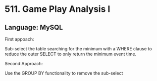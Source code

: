 # 511. Game Play Analysis I
## Language: MySQL

First appoach:

Sub-select the table searching for the minimum with a WHERE clause to reduce the outer SELECT to only return the minimum event time.

Second Approach:

Use the GROUP BY functionality to remove the sub-select
